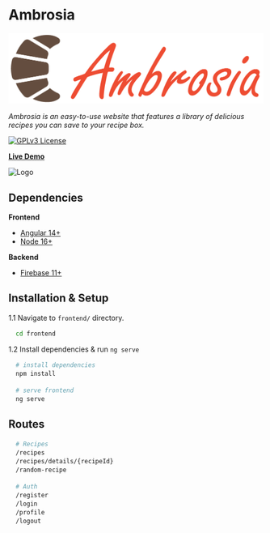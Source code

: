 # Ambrosia

![Logo](https://raw.githubusercontent.com/ViktorAtanasof/ambrosia/main/frontend/src/assets/images/ambrosiabrand.png)

*Ambrosia is an easy-to-use website that features a library of delicious recipes you can save to your recipe box.*

[![GPLv3 License](https://img.shields.io/github/license/ViktorAtanasof/ambrosia?style=for-the-badge)](https://choosealicense.com/licenses/mit/)

[**Live Demo**](https://ambrosiacooking.netlify.app/)

![Logo](https://raw.githubusercontent.com/ViktorAtanasof/ambrosia/main/frontend/src/assets/images/home-page.png)

## Dependencies

**Frontend**
- [Angular 14+](https://angular.io/)
- [Node 16+](https://nodejs.org/en/)

**Backend**
- [Firebase 11+](https://firebase.google.com/)


## Installation & Setup

1.1 Navigate to `frontend/` directory.

```bash
  cd frontend
```
1.2 Install dependencies & run `ng serve`
```bash
  # install dependencies
  npm install

  # serve frontend
  ng serve
```

## Routes

```bash
  # Recipes
  /recipes
  /recipes/details/{recipeId}
  /random-recipe

  # Auth
  /register
  /login
  /profile
  /logout
```